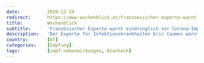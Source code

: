 ```yaml
---
date:          2020-12-19
redirect:      https://www.wochenblick.at/franzoesischer-experte-warnt-eindringlich-vor-corona-impfung-von-pfizer/
title:         Wochenblick
subtitle:      'Französischer Experte warnt eindringlich vor Corona-Impfung von Pfizer!'
description:   'Der Experte für Infektionskrankheiten Eric Caumes warnt vor der Impfung mit dem Pfizer-Impfstoff: Nie habe er so viele Nebenwirkungen gesehen!'
country:       [AT]
categories:    [Impfung]
tags:          [impf-nebenwirkungen, biontech]
---
```

